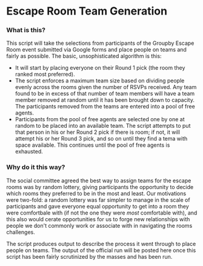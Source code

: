# Escape Room Team Generation

### What is this?

This script will take the selections from participants of the Groupby Escape Room event submitted via Google forms and place people on teams and fairly as possible. The basic, unsophisticated algorithm is this:
- It will start by placing everyone on their Round 1 pick (the room they ranked most preferred).
- The script enforces a maximum team size based on dividing people evenly across the rooms given the number of RSVPs received. Any team found to be in excess of that number of team members will have a team member removed at random until it has been brought down to capacity. The participants removed from the teams are entered into a pool of free agents.
-  Participants from the pool of free agents are selected one by one at random to be placed into an available team. The script attempts to put that person in his or her Round 2 pick if there is room; if not, it will attempt his or her Round 3 pick, and so on until they find a tema with space available. This continues until the pool of free agents is exhausted.

### Why do it this way?

The social committee agreed the best way to assign teams for the escape rooms was by random lottery, giving participants the opportunity to decide which rooms they preferred to be in the most and least. Our motivations were two-fold: a random lottery was far simpler to manage in the scale of participants and gave everyone equal opportunity to get into a room they were comfortbale with (if not the one they were *most* comfortable with), and this also would cerate opportunities for us to forge new relationships with people we don't commonly work or associate with in navigating the rooms challenges.

The script produces output to describe the process it went through to place people on teams. The output of the official run will be posted here once this script has been fairly scrutinized by the masses and has been run.
